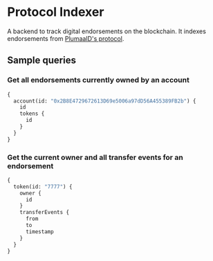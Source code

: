 # Protocol Indexer

A backend to track digital endorsements on the blockchain. It indexes endorsements from [PlumaaID's protocol](https://github.com/PlumaaID/protocol).

## Sample queries

### Get all endorsements currently owned by an account

```graphql
{
  account(id: "0x2B8E4729672613D69e5006a97dD56A455389FB2b") {
    id
    tokens {
      id
    }
  }
}
```

### Get the current owner and all transfer events for an endorsement

```graphql
{
  token(id: "7777") {
    owner {
      id
    }
    transferEvents {
      from
      to
      timestamp
    }
  }
}
```
